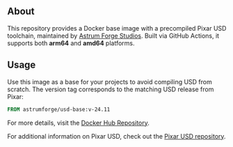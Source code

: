 ## About

This repository provides a Docker base image with a precompiled Pixar USD toolchain, maintained by [Astrum Forge Studios](https://www.astrumforge.com). Built via GitHub Actions, it supports both **arm64** and **amd64** platforms.

## Usage

Use this image as a base for your projects to avoid compiling USD from scratch. The version tag corresponds to the matching USD release from Pixar:

```dockerfile
FROM astrumforge/usd-base:v-24.11
```

For more details, visit the [Docker Hub Repository](https://hub.docker.com/r/astrumforge/usd-base).

For additional information on Pixar USD, check out the [Pixar USD repository](https://github.com/PixarAnimationStudios/USD).